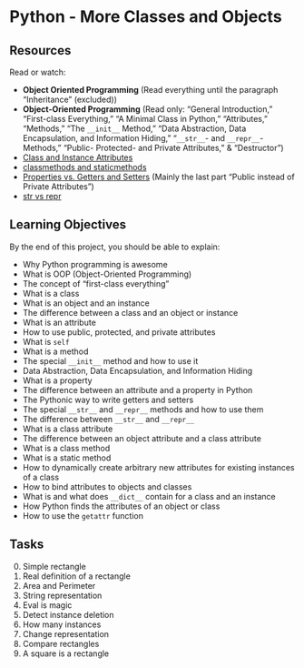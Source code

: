 # Python - More Classes and Objects

## Resources

Read or watch:

- **Object Oriented Programming** (Read everything until the paragraph “Inheritance” (excluded))
- **Object-Oriented Programming** (Read only: “General Introduction,” “First-class Everything,” “A Minimal Class in Python,” “Attributes,” “Methods,” “The `__init__` Method,” “Data Abstraction, Data Encapsulation, and Information Hiding,” “`__str__`- and `__repr__`-Methods,” “Public- Protected- and Private Attributes,” & “Destructor”)
- [Class and Instance Attributes](https://docs.python.org/3/tutorial/classes.html#class-and-instance-variables)
- [classmethods and staticmethods](https://docs.python.org/3/library/functions.html#classmethod)
- [Properties vs. Getters and Setters](https://docs.python.org/3/library/functions.html#property) (Mainly the last part “Public instead of Private Attributes”)
- [str vs repr](https://realpython.com/python-str-vs-repr/)

## Learning Objectives

By the end of this project, you should be able to explain:

- Why Python programming is awesome
- What is OOP (Object-Oriented Programming)
- The concept of “first-class everything”
- What is a class
- What is an object and an instance
- The difference between a class and an object or instance
- What is an attribute
- How to use public, protected, and private attributes
- What is `self`
- What is a method
- The special `__init__` method and how to use it
- Data Abstraction, Data Encapsulation, and Information Hiding
- What is a property
- The difference between an attribute and a property in Python
- The Pythonic way to write getters and setters
- The special `__str__` and `__repr__` methods and how to use them
- The difference between `__str__` and `__repr__`
- What is a class attribute
- The difference between an object attribute and a class attribute
- What is a class method
- What is a static method
- How to dynamically create arbitrary new attributes for existing instances of a class
- How to bind attributes to objects and classes
- What is and what does `__dict__` contain for a class and an instance
- How Python finds the attributes of an object or class
- How to use the `getattr` function

## Tasks

0. Simple rectangle
1. Real definition of a rectangle
2. Area and Perimeter
3. String representation
4. Eval is magic
5. Detect instance deletion
6. How many instances
7. Change representation
8. Compare rectangles
9. A square is a rectangle